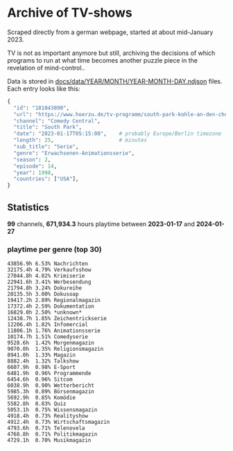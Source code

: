 # Archive of TV-shows

Scraped directly from a german webpage, started at about mid-January 2023.

TV is not as important anymore but still, archiving the decisions of which programs to run at what time
becomes another puzzle piece in the revelation of mind-control.. 

Data is stored in [docs/data/YEAR/MONTH/YEAR-MONTH-DAY.ndjson](docs/data/) files. 
Each entry looks like this:

```python
{
  "id": "181043890", 
  "url": "https://www.hoerzu.de/tv-programm/south-park-kohle-an-den-chefkoch/bid_181043890/", 
  "channel": "Comedy Central", 
  "title": "South Park", 
  "date": "2023-01-17T05:15:00",    # probably Europe/Berlin timezone 
  "length": 25,                     # minutes 
  "sub_title": "Serie", 
  "genre": "Erwachsenen-Animationsserie", 
  "season": 2, 
  "episode": 14, 
  "year": 1998, 
  "countries": ["USA"],
}
```

## Statistics

**99** channels, **671,934.3** hours playtime between **2023-01-17** and **2024-01-27**


### playtime per genre (top 30)

    43856.9h 6.53% Nachrichten
    32175.4h 4.79% Verkaufsshow
    27044.8h 4.02% Krimiserie
    22941.6h 3.41% Werbesendung
    21794.8h 3.24% Dokureihe
    20135.5h 3.00% Dokusoap
    19417.2h 2.89% Regionalmagazin
    17372.4h 2.59% Dokumentation
    16829.0h 2.50% *unknown*
    12438.7h 1.85% Zeichentrickserie
    12206.4h 1.82% Infomercial
    11806.1h 1.76% Animationsserie
    10174.7h 1.51% Comedyserie
    9528.6h  1.42% Morgenmagazin
    9070.0h  1.35% Religionsmagazin
    8941.0h  1.33% Magazin
    8882.4h  1.32% Talkshow
    6607.9h  0.98% E-Sport
    6481.9h  0.96% Programmende
    6454.6h  0.96% Sitcom
    6038.9h  0.90% Wetterbericht
    5985.3h  0.89% Börsenmagazin
    5692.9h  0.85% Komödie
    5582.8h  0.83% Quiz
    5053.1h  0.75% Wissensmagazin
    4918.4h  0.73% Realityshow
    4912.4h  0.73% Wirtschaftsmagazin
    4793.6h  0.71% Telenovela
    4768.8h  0.71% Politikmagazin
    4729.1h  0.70% Musikmagazin
